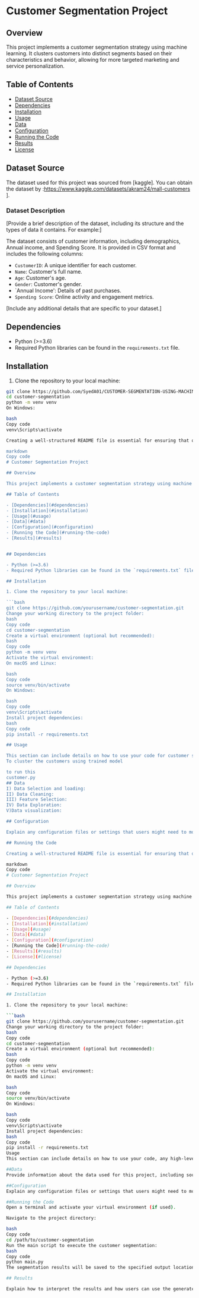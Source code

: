# Customer Segmentation Project

## Overview

This project implements a customer segmentation strategy using machine learning. It clusters customers into distinct segments based on their characteristics and behavior, allowing for more targeted marketing and service personalization.

## Table of Contents

- [Dataset Source](#dataset-source)
- [Dependencies](#dependencies)
- [Installation](#installation)
- [Usage](#usage)
- [Data](#data)
- [Configuration](#configuration)
- [Running the Code](#running-the-code)
- [Results](#results)
- [License](#license)

## Dataset Source

The dataset used for this project was sourced from [kaggle]. You can obtain the dataset by :https://www.kaggle.com/datasets/akram24/mall-customers ].

### Dataset Description

[Provide a brief description of the dataset, including its structure and the types of data it contains. For example:]

The dataset consists of customer information, including demographics, Annual income, and Spending Score. It is provided in CSV format and includes the following columns:

- `CustomerID`: A unique identifier for each customer.
- `Name`: Customer's full name.
- `Age`: Customer's age.
- `Gender`: Customer's gender.
- `Annual Income': Details of past purchases.
- `Spending Score`: Online activity and engagement metrics.

[Include any additional details that are specific to your dataset.]

## Dependencies

- Python (>=3.6)
- Required Python libraries can be found in the `requirements.txt` file.

## Installation

1. Clone the repository to your local machine:

```bash
git clone https://github.com/SyedA01/CUSTOMER-SEGMENTATION-USING-MACHINE-LEARNING.git
cd customer-segmentation
python -m venv venv
On Windows:

bash
Copy code
venv\Scripts\activate

Creating a well-structured README file is essential for ensuring that others (or even your future self) can understand and run your customer segmentation project. Here's a template for a README file that explains how to run the code and lists any dependencies:

markdown
Copy code
# Customer Segmentation Project

## Overview

This project implements a customer segmentation strategy using machine learning. It clusters customers into distinct segments based on their characteristics and behavior, allowing for more targeted marketing and service personalization.

## Table of Contents

- [Dependencies](#dependencies)
- [Installation](#installation)
- [Usage](#usage)
- [Data](#data)
- [Configuration](#configuration)
- [Running the Code](#running-the-code)
- [Results](#results)


## Dependencies

- Python (>=3.6)
- Required Python libraries can be found in the `requirements.txt` file.

## Installation

1. Clone the repository to your local machine:

```bash
git clone https://github.com/yourusername/customer-segmentation.git
Change your working directory to the project folder:
bash
Copy code
cd customer-segmentation
Create a virtual environment (optional but recommended):
bash
Copy code
python -m venv venv
Activate the virtual environment:
On macOS and Linux:

bash
Copy code
source venv/bin/activate
On Windows:

bash
Copy code
venv\Scripts\activate
Install project dependencies:
bash
Copy code
pip install -r requirements.txt

## Usage

This section can include details on how to use your code for customer segmentation, any high-level architecture or design choices, and any special considerations for users.
To cluster the customers using trained model

to run this
customer.py
## Data
I) Data Selection and loading:
II) Data Cleaning:
III) Feature Selection:
IV) Data Exploration:
V)Data visualization:

## Configuration

Explain any configuration files or settings that users might need to modify before running the code. Provide details on how to configure the system for different use cases.

## Running the Code

Creating a well-structured README file is essential for ensuring that others (or even your future self) can understand and run your customer segmentation project. Here's a template for a README file that explains how to run the code and lists any dependencies:

markdown
Copy code
# Customer Segmentation Project

## Overview

This project implements a customer segmentation strategy using machine learning. It clusters customers into distinct segments based on their characteristics and behavior, allowing for more targeted marketing and service personalization.

## Table of Contents

- [Dependencies](#dependencies)
- [Installation](#installation)
- [Usage](#usage)
- [Data](#data)
- [Configuration](#configuration)
- [Running the Code](#running-the-code)
- [Results](#results)
- [License](#license)

## Dependencies

- Python (>=3.6)
- Required Python libraries can be found in the `requirements.txt` file.

## Installation

1. Clone the repository to your local machine:

```bash
git clone https://github.com/yourusername/customer-segmentation.git
Change your working directory to the project folder:
bash
Copy code
cd customer-segmentation
Create a virtual environment (optional but recommended):
bash
Copy code
python -m venv venv
Activate the virtual environment:
On macOS and Linux:

bash
Copy code
source venv/bin/activate
On Windows:

bash
Copy code
venv\Scripts\activate
Install project dependencies:
bash
Copy code
pip install -r requirements.txt
Usage
This section can include details on how to use your code, any high-level architecture or design choices, and any special considerations for users.

##Data
Provide information about the data used for this project, including sources, data format, and data preprocessing. If the data is too large to include in the repository, provide instructions on where to obtain the data.

##Configuration
Explain any configuration files or settings that users might need to modify before running the code. Provide details on how to configure the system for different use cases.

##Running the Code
Open a terminal and activate your virtual environment (if used).

Navigate to the project directory:

bash
Copy code
cd /path/to/customer-segmentation
Run the main script to execute the customer segmentation:
bash
Copy code
python main.py
The segmentation results will be saved to the specified output location (provide details).

## Results

Explain how to interpret the results and how users can use the generated customer segments for their marketing or service personalization efforts.


